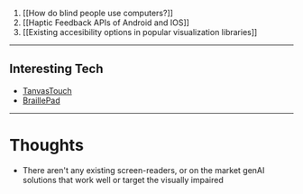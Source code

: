 
1. [[How do blind people use computers?]]
2. [[Haptic Feedback APIs of Android and IOS]]
3. [[Existing accesibility options in popular visualization libraries]]

---

## Interesting Tech

- [TanvasTouch](https://www.mimomonitors.com/collections/tanvastouch-products)
- [BraillePad](https://4blind.com/en)



---

# Thoughts

- There aren't any existing screen-readers, or on the market genAI solutions that work well or target the visually impaired
